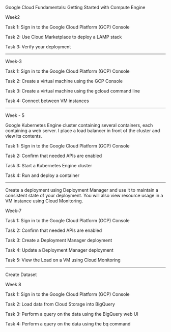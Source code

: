 Google Cloud Fundamentals: Getting Started with Compute Engine

Week2

Task 1: Sign in to the Google Cloud Platform (GCP) Console

Task 2: Use Cloud Marketplace to deploy a LAMP stack

Task 3: Verify your deployment

--------------------------------------------------------------------------------------------------------------------------------------------------------------------------------------

Week-3

Task 1: Sign in to the Google Cloud Platform (GCP) Console

Task 2: Create a virtual machine using the GCP Console

Task 3: Create a virtual machine using the gcloud command line

Task 4: Connect between VM instances

--------------------------------------------------------------------------------------------------------------------------------------------------------------------------------------

Week - 5

Google Kubernetes Engine cluster containing several containers, each containing a web server. I place a load balancer in front of the cluster and view its contents.

Task 1: Sign in to the Google Cloud Platform (GCP) Console

Task 2: Confirm that needed APIs are enabled

Task 3: Start a Kubernetes Engine cluster

Task 4: Run and deploy a container

-------------------------------------------------------------------------------------------------------------------------------------------------------------------------------------
Create a deployment using Deployment Manager and use it to maintain a consistent state of your deployment. You will also view resource usage in a VM instance using Cloud Monitoring.

Week-7

Task 1: Sign in to the Google Cloud Platform (GCP) Console

Task 2: Confirm that needed APIs are enabled

Task 3: Create a Deployment Manager deployment

Task 4: Update a Deployment Manager deployment

Task 5: View the Load on a VM using Cloud Monitoring

------------------------------------------------------------------------------------------------------------------------------------------------------------------------------------
Create Dataset

Week 8

Task 1: Sign in to the Google Cloud Platform (GCP) Console

Task 2: Load data from Cloud Storage into BigQuery

Task 3: Perform a query on the data using the BigQuery web UI

Task 4: Perform a query on the data using the bq command
